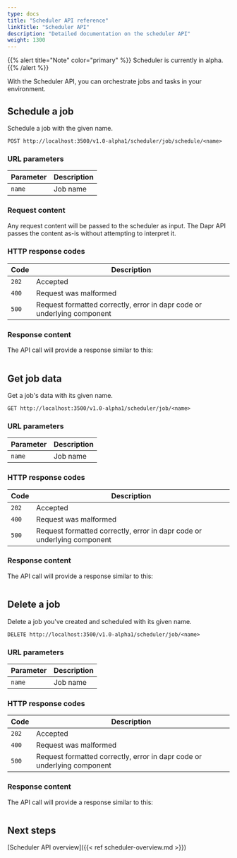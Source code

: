 ```yaml
---
type: docs
title: "Scheduler API reference"
linkTitle: "Scheduler API"
description: "Detailed documentation on the scheduler API"
weight: 1300
---
```


{{% alert title="Note" color="primary" %}}
Scheduler is currently in alpha.
{{% /alert %}}

With the Scheduler API, you can orchestrate jobs and tasks in your environment.

## Schedule a job

Schedule a job with the given name.

```
POST http://localhost:3500/v1.0-alpha1/scheduler/job/schedule/<name>
```

### URL parameters

Parameter | Description
--------- | -----------
`name` | Job name

### Request content

Any request content will be passed to the scheduler as input. The Dapr API passes the content as-is without attempting to interpret it.

### HTTP response codes

Code | Description
---- | -----------
`202`  | Accepted
`400`  | Request was malformed
`500`  | Request formatted correctly, error in dapr code or underlying component

### Response content

The API call will provide a response similar to this:

```json
```

## Get job data

Get a job's data with its given name.

```
GET http://localhost:3500/v1.0-alpha1/scheduler/job/<name>
```

### URL parameters

Parameter | Description
--------- | -----------
`name` | Job name

### HTTP response codes

Code | Description
---- | -----------
`202`  | Accepted
`400`  | Request was malformed
`500`  | Request formatted correctly, error in dapr code or underlying component

### Response content

The API call will provide a response similar to this:

```json

```
## Delete a job

Delete a job you've created and scheduled with its given name.

```
DELETE http://localhost:3500/v1.0-alpha1/scheduler/job/<name>
```

### URL parameters

Parameter | Description
--------- | -----------
`name` | Job name

### HTTP response codes

Code | Description
---- | -----------
`202`  | Accepted
`400`  | Request was malformed
`500`  | Request formatted correctly, error in dapr code or underlying component

### Response content

The API call will provide a response similar to this:

```json

```

## Next steps

[Scheduler API overview]({{< ref scheduler-overview.md >}})

